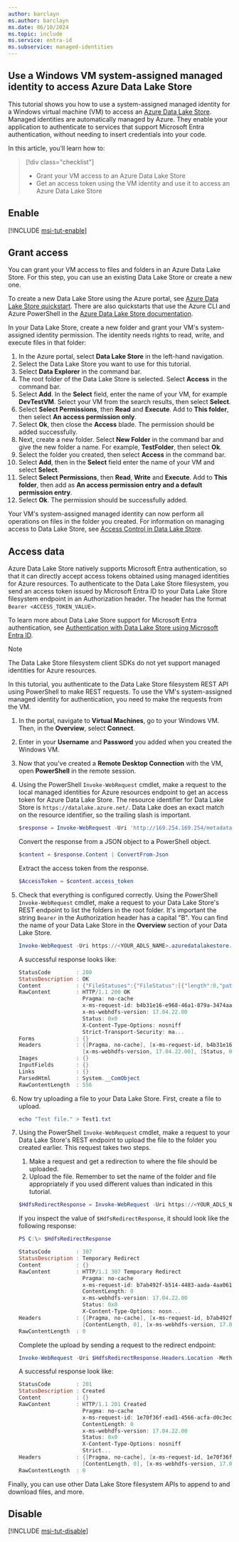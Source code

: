 ```yaml
---
author: barclayn 
ms.author: barclayn
ms.date: 06/10/2024 
ms.topic: include
ms.service: entra-id
ms.subservice: managed-identities
---
```


## Use a Windows VM system-assigned managed identity to access Azure Data Lake Store

This tutorial shows you how to use a system-assigned managed identity for a Windows virtual machine (VM) to access an [Azure Data Lake Store](/azure/data-lake-store/data-lake-store-overview). Managed identities are automatically managed by Azure. They enable your application to authenticate to services that support Microsoft Entra authentication, without needing to insert credentials into your code.

In this article, you'll learn how to:

> [!div class="checklist"]
> * Grant your VM access to an Azure Data Lake Store
> * Get an access token using the VM identity and use it to access an Azure Data Lake Store

## Enable

[!INCLUDE [msi-tut-enable](~/includes/entra-msi-tut-enable.md)]

## Grant access

You can grant your VM access to files and folders in an Azure Data Lake Store. For this step, you can use an existing Data Lake Store or create a new one. 

To create a new Data Lake Store using the Azure portal, see [Azure Data Lake Store quickstart](/azure/data-lake-store/data-lake-store-get-started-portal). There are also quickstarts that use the Azure CLI and Azure PowerShell in the [Azure Data Lake Store documentation](/azure/data-lake-store/data-lake-store-overview).

In your Data Lake Store, create a new folder and grant your VM's system-assigned identity permission. The identity needs rights to read, write, and execute files in that folder:

1. In the Azure portal, select **Data Lake Store** in the left-hand navigation.
1. Select the Data Lake Store you want to use for this tutorial.
1. Select **Data Explorer** in the command bar.
1. The root folder of the Data Lake Store is selected.  Select **Access** in the command bar.
1. Select **Add**. In the **Select** field, enter the name of your VM, for example **DevTestVM**. Select your VM from the search results, then select **Select**.
1. Select **Select Permissions**, then **Read** and **Execute**. Add to **This folder**, then select **An access permission only**. 
1. Select **Ok**, then close the **Access** blade. The permission should be added successfully.
1. Next, create a new folder. Select **New Folder** in the command bar and give the new folder a name. For example, **TestFolder**, then select **Ok**.
1. Select the folder you created, then select **Access** in the command bar.
1. Select **Add**, then in the **Select** field enter the name of your VM and select **Select**.
1. Select **Select Permissions**, then **Read**, **Write** and **Execute**. Add to **This folder**, then add as **An access permission entry and a default permission entry**.  
1. Select **Ok**. The permission should be successfully added.

Your VM's system-assigned managed identity can now perform all operations on files in the folder you created. For information on managing access to Data Lake Store, see [Access Control in Data Lake Store](/azure/data-lake-store/data-lake-store-access-control).

## Access data

Azure Data Lake Store natively supports Microsoft Entra authentication, so that it can directly accept access tokens obtained using managed identities for Azure resources. To authenticate to the Data Lake Store filesystem, you send an access token issued by Microsoft Entra ID to your Data Lake Store filesystem endpoint in an Authorization header. The header has the format `Bearer <ACCESS_TOKEN_VALUE>`.

To learn more about Data Lake Store support for Microsoft Entra authentication, see [Authentication with Data Lake Store using Microsoft Entra ID](/azure/data-lake-store/data-lakes-store-authentication-using-azure-active-directory).

> [!NOTE]
> The Data Lake Store filesystem client SDKs do not yet support managed identities for Azure resources.

In this tutorial, you authenticate to the Data Lake Store filesystem REST API using PowerShell to make REST requests. To use the VM's system-assigned managed identity for authentication, you need to make the requests from the VM.

1. In the portal, navigate to **Virtual Machines**, go to your Windows VM. Then, in the **Overview**, select **Connect**.
1. Enter in your **Username** and **Password** you added when you created the Windows VM. 
1. Now that you've created a **Remote Desktop Connection** with the VM, open **PowerShell** in the remote session. 
1. Using the PowerShell `Invoke-WebRequest` cmdlet, make a request to the local managed identities for Azure resources endpoint to get an access token for Azure Data Lake Store. The resource identifier for Data Lake Store is `https://datalake.azure.net/`. Data Lake does an exact match on the resource identifier, so the trailing slash is important.

   ```powershell
   $response = Invoke-WebRequest -Uri 'http://169.254.169.254/metadata/identity/oauth2/token?api-version=2018-02-01&resource=https%3A%2F%2Fdatalake.azure.net%2F' -Method GET -Headers @{Metadata="true"}
   ```
    
   Convert the response from a JSON object to a PowerShell object. 
    
   ```powershell
   $content = $response.Content | ConvertFrom-Json
   ```

   Extract the access token from the response.
    
   ```powershell
   $AccessToken = $content.access_token
   ```

1. Check that everything is configured correctly. Using the PowerShell `Invoke-WebRequest` cmdlet, make a request to your Data Lake Store's REST endpoint to list the folders in the root folder. It's important the string `Bearer` in the Authorization header has a capital "B".  You can find the name of your Data Lake Store in the **Overview** section of your Data Lake Store.

   ```powershell
   Invoke-WebRequest -Uri https://<YOUR_ADLS_NAME>.azuredatalakestore.net/webhdfs/v1/?op=LISTSTATUS -Headers @{Authorization="Bearer $AccessToken"}
   ```

   A successful response looks like:

   ```powershell
   StatusCode        : 200
   StatusDescription : OK
   Content           : {"FileStatuses":{"FileStatus":[{"length":0,"pathSuffix":"TestFolder","type":"DIRECTORY", "blockSize":0,"accessTime":1507934941392, "modificationTime":1507944835699,"replication":0, "permission":"770","ow..."
   RawContent        : HTTP/1.1 200 OK
                       Pragma: no-cache
                       x-ms-request-id: b4b31e16-e968-46a1-879a-3474aa7d4528
                       x-ms-webhdfs-version: 17.04.22.00
                       Status: 0x0
                       X-Content-Type-Options: nosniff
                       Strict-Transport-Security: ma...
   Forms             : {}
   Headers           : {[Pragma, no-cache], [x-ms-request-id, b4b31e16-e968-46a1-879a-3474aa7d4528],
                       [x-ms-webhdfs-version, 17.04.22.00], [Status, 0x0]...}
   Images            : {}
   InputFields       : {}
   Links             : {}
   ParsedHtml        : System.__ComObject
   RawContentLength  : 556
   ```

1. Now try uploading a file to your Data Lake Store.  First, create a file to upload.

   ```powershell
   echo "Test file." > Test1.txt
   ```

1. Using the PowerShell `Invoke-WebRequest` cmdlet, make a request to your Data Lake Store's REST endpoint to upload the file to the folder you created earlier. This request takes two steps.
 
   1. Make a request and get a redirection to where the file should be uploaded. 
   1. Upload the file. Remember to set the name of the folder and file appropriately if you used different values than indicated in this tutorial. 

   ```powershell
   $HdfsRedirectResponse = Invoke-WebRequest -Uri https://<YOUR_ADLS_NAME>.azuredatalakestore.net/webhdfs/v1/TestFolder/Test1.txt?op=CREATE -Method PUT -Headers @{Authorization="Bearer $AccessToken"} -Infile Test1.txt -MaximumRedirection 0
   ```

   If you inspect the value of `$HdfsRedirectResponse`, it should look like the following response:

   ```powershell
   PS C:\> $HdfsRedirectResponse

   StatusCode        : 307
   StatusDescription : Temporary Redirect
   Content           : {}
   RawContent        : HTTP/1.1 307 Temporary Redirect
                       Pragma: no-cache
                       x-ms-request-id: b7ab492f-b514-4483-aada-4aa0611d12b3
                       ContentLength: 0
                       x-ms-webhdfs-version: 17.04.22.00
                       Status: 0x0
                       X-Content-Type-Options: nosn...
   Headers           : {[Pragma, no-cache], [x-ms-request-id, b7ab492f-b514-4483-aada-4aa0611d12b3], 
                       [ContentLength, 0], [x-ms-webhdfs-version, 17.04.22.00]...}
   RawContentLength  : 0
   ```

   Complete the upload by sending a request to the redirect endpoint:

   ```powershell
   Invoke-WebRequest -Uri $HdfsRedirectResponse.Headers.Location -Method PUT -Headers @{Authorization="Bearer $AccessToken"} -Infile Test1.txt -MaximumRedirection 0
   ```

   A successful response look like:

   ```powershell
   StatusCode        : 201
   StatusDescription : Created
   Content           : {}
   RawContent        : HTTP/1.1 201 Created
                       Pragma: no-cache
                       x-ms-request-id: 1e70f36f-ead1-4566-acfa-d0c3ec1e2307
                       ContentLength: 0
                       x-ms-webhdfs-version: 17.04.22.00
                       Status: 0x0
                       X-Content-Type-Options: nosniff
                       Strict...
   Headers           : {[Pragma, no-cache], [x-ms-request-id, 1e70f36f-ead1-4566-acfa-d0c3ec1e2307],
                       [ContentLength, 0], [x-ms-webhdfs-version, 17.04.22.00]...}
   RawContentLength  : 0
   ```

Finally, you can use other Data Lake Store filesystem APIs to append to and download files, and more.


## Disable

[!INCLUDE [msi-tut-disable](~/includes/entra-msi-tut-disable.md)]
